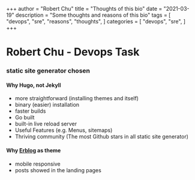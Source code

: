 +++
author = "Robert Chu"
title = "Thoughts of this bio"
date = "2021-03-19"
description = "Some thoughts and reasons of this bio"
tags = [
    "devops",
    "sre",
    "reasons",
    "thoughts",
]
categories = [
    "devops",
    "sre",
]
+++

# Robert Chu - Devops Task
### static site generator chosen
#### Why Hugo, not Jekyll
- more straightforward (installing themes and itself)
- binary (easier) installation
- faster builds
- Go built
- built-in live reload server
- Useful Features (e.g. Menus, sitemaps)
- Thriving community (The most Github stars in all static site generator)
#### Why [Erblog](https://themes.gohugo.io/erblog/) as theme
- mobile responsive
- posts showed in the landing pages
